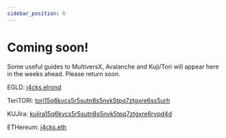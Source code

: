 ```yaml
---
sidebar_position: 6
---
```


# Coming soon!

Some useful guides to MultiversX, Avalanche and Kuji/Tori will appear here in the weeks ahead. Please return soon.

EGLD: [j4cks.elrond](https://explorer.elrond.com/accounts/erd159mypt4myss3mqrs89ft0hjeacffks2690gq9u3mlh73m9sh0w5s09eqhh)

TeriTORI: [tori15q6kvcs5r5sutn8s5nvk5tpq7ztgxre6ss5urh](https://www.mintscan.io/teritori/account/tori15q6kvcs5r5sutn8s5nvk5tpq7ztgxre6ss5urh)

KUJIra: [kujira15q6kvcs5r5sutn8s5nvk5tpq7ztgxre6rvpd4d](https://www.mintscan.io/kujira/account/kujira15q6kvcs5r5sutn8s5nvk5tpq7ztgxre6rvpd4d)

ETHereum: [j4cks.eth](https://etherscan.io/enslookup-search?search=j4cks.eth)